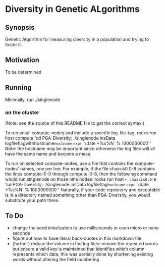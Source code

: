 # Diversity in Genetic ALgorithms

## Synopsis

Genetic Algorithm for measuring diversity in a population and trying to foster it.

## Motivation

To be determined

## Running

Minimally, run ./singlenode

### on the cluster

(Note: see the source of this README file to get the correct syntax.)

To run on all compute-nodes and include a specific log-file-tag,
rocks run host compute 'cd PGA-Diversity; ./singlenode insData logfileflagwithhostname`hostname` `expr \`date +%s%N\` % 1000000000`'
Note: the hostname may be important since otherwise the log files will all have the same name and become a mess.

To run on selected compute-nodes,
use a file that contains the compute-nodes' names, one per line.
For example, if the file chassis0.0-8 contains the lines compute-0-0 through compute-0-8,
then the following command would run singlenode on those nine nodes:
rocks run host `< chassis0.0-8` 'cd PGA-Diversity; ./singlenode insData logfileflag`hostname` `expr \`date +%s%N\` % 1000000000`'
Naturally, if your code repository and executable is in a directory named something other than PGA-Diversity,
you would substitute your path there.

## To Do

* change the seed initialization to use milliseconds or even micro or nano seconds
* figure out how to have literal back-quotes in this markdown file
* (further) reduce the volume in the log files: remove the repeated words but ensure a valid key is maintained that identifies which column represents which data; this was partially done by shortening existing words without altering the field numbering
